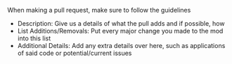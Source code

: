 When making a pull request, make sure to follow the guidelines

- Description: Give us a details of what the pull adds and if possible, how
- List Additions/Removals: Put every major change you made to the mod into this list
- Additional Details: Add any extra details over here, such as applications of said code or potential/current issues
